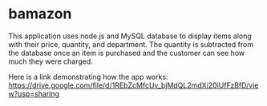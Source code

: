 # bamazon
This application uses node.js and MySQL database to display items along with their price, quantity, and department. The quantity is subtracted from the database once an item is purchased and the customer can see how much they were charged.

Here is a link demonstrating how the app works:  https://drive.google.com/file/d/1REbZcMfcUv_bjMdQL2mdXi20lUfFzBfD/view?usp=sharing
